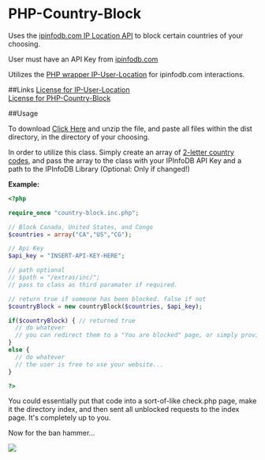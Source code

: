 PHP-Country-Block
=================

Uses the [ipinfodb.com IP Location API](http://ipinfodb.com/ip_location_api.php) to block certain countries of your choosing.

User must have an API Key from [ipinfodb.com](http://ipinfodb.com/register.php)

Utilizes the [PHP wrapper IP-User-Location](http://github.com/beingtomgreen/IP-User-Location) for ipinfodb.com interactions.

##Links
[License for IP-User-Location](http://beingtomgreen.mit-license.org/)<br>
[License for PHP-Country-Block](http://mattgross.mit-license.org/)

##Usage

To download [Click Here](https://github.com/MatthewGross/PHP-Country-Block/archive/stable.zip) and unzip the file, and paste all files within the dist directory, in the directory of your choosing.

In order to utilize this class. Simply create an array of [2-letter country codes](http://www.iso.org/iso/country_codes/iso_3166_code_lists/country_names_and_code_elements.htm), and pass the array to the class with your IPInfoDB API Key and a path to the IPInfoDB Library (Optional: Only if changed!)

<b>Example:</b>

```php
<?php

require_once "country-block.inc.php";

// Block Canada, United States, and Congo
$countries = array("CA","US","CG");

// Api Key
$api_key = "INSERT-API-KEY-HERE";

// path optional
// $path = "/extras/inc/";
// pass to class as third paramater if required.

// return true if someone has been blocked. false if not
$countryBlock = new countryBlock($countries, $api_key);

if($countryBlock) { // returned true
  // do whatever
  // you can redirect them to a "You are blocked" page, or simply provide a access denied page.
}
else {
  // do whatever
  // the user is free to use your website...
}

?>

```

You could essentially put that code into a sort-of-like check.php page, make it the directory index, and then sent all unblocked requests to the index page. It's completely up to you.

Now for the ban hammer...

![](http://i.imgur.com/yqx3WRB.png)
